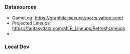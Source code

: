 ### Datasources
- GameLog: https://graphite-secure.sports.yahoo.com/
- Projected Lineups: https://fantasydata.com/MLB_Lineups/RefreshLineups
- 


### Local Dev
